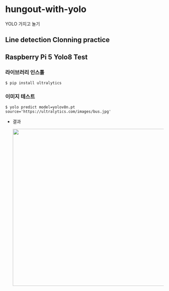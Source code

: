 # hungout-with-yolo
YOLO 가지고 놀기

## Line detection Clonning practice


## Raspberry Pi 5 Yolo8 Test
### 라이브러리 인스톨

```shell
$ pip install ultralytics
```

### 이미지 테스트
```shell
$ yolo predict model=yolov8n.pt source='https://ultralytics.com/images/bus.jpg'
```

- 결과
	
	<img src="https://drive.google.com/drive/folders/1598QiAZlI5cujaA-bMB8cB_FldoHwgdy" width="500">
